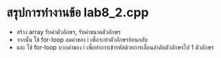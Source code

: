 # สรุปการทำงานข้อ lab8_2.cpp
- สร้าง array รับค่าตัวอักษร, รับค่าขนาดตัวอักษร
- จากนั้น ใช้ for-loop ลดค่าของ i เพื่อจะทำตัวอักษรย้อนกลับ
- และ ใช้ for-loop บวกค่าของ i เพื่อทำการเข้ารหัสด้วยการเลื่อนลำดับตัวอักษรไป 1 ตัวอักษร
